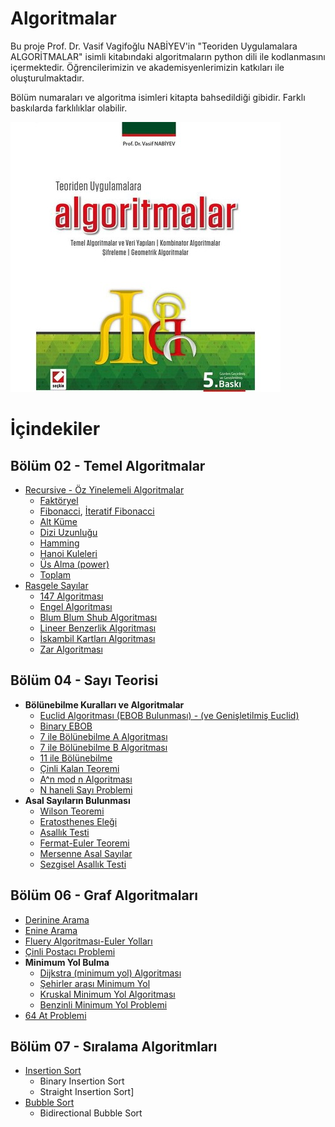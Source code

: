 # Algoritmalar

Bu proje Prof. Dr. Vasif Vagifoğlu NABİYEV'in "Teoriden Uygulamalara ALGORİTMALAR" isimli kitabındaki algoritmaların python dili ile kodlanmasını içermektedir. Öğrencilerimizin ve akademisyenlerimizin katkıları ile oluşturulmaktadır.

Bölüm numaraları ve algoritma isimleri kitapta bahsedildiği gibidir. Farklı baskılarda farklılıklar olabilir.

![Algoritmalar Logo](/images/algoritmalar.jpg)

# İçindekiler

## Bölüm 02 - Temel Algoritmalar
* [Recursive - Öz Yinelemeli Algoritmalar](https://github.com/zyavuz610/algorithms_inKTU/tree/master/Blm02-Temeller%20(Temel%20Algoritmalar)/recursion)
  * [Faktöryel](https://github.com/zyavuz610/algorithms_inKTU/blob/master/Blm02-Temeller%20(Temel%20Algoritmalar)/recursion/Factorial.py)
  * [Fibonacci](https://github.com/zyavuz610/algorithms_inKTU/blob/master/Blm02-Temeller%20(Temel%20Algoritmalar)/recursion/Fibonacci.py), [İteratif Fibonacci](https://github.com/zyavuz610/algorithms_inKTU/blob/master/Blm02-Temeller%20(Temel%20Algoritmalar)/recursion/fibonacci-iterative.py)
  * [Alt Küme](https://github.com/zyavuz610/algorithms_inKTU/blob/master/Blm02-Temeller%20(Temel%20Algoritmalar)/recursion/alt_kume.py)
  * [Dizi Uzunluğu](https://github.com/zyavuz610/algorithms_inKTU/blob/master/Blm02-Temeller%20(Temel%20Algoritmalar)/recursion/dizi_uzunlugu.py)
  * [Hamming](https://github.com/zyavuz610/algorithms_inKTU/blob/master/Blm02-Temeller%20(Temel%20Algoritmalar)/recursion/hamming.py)
  * [Hanoi Kuleleri](https://github.com/zyavuz610/algorithms_inKTU/blob/master/Blm02-Temeller%20(Temel%20Algoritmalar)/recursion/hanoi.py)
  * [Üs Alma (power)](https://github.com/zyavuz610/algorithms_inKTU/blob/master/Blm02-Temeller%20(Temel%20Algoritmalar)/recursion/power.py)
  * [Toplam](https://github.com/zyavuz610/algorithms_inKTU/blob/master/Blm02-Temeller%20(Temel%20Algoritmalar)/recursion/toplam.py)
* [Rasgele Sayılar](https://github.com/zyavuz610/algorithms_inKTU/tree/master/Blm02-Temeller%20(Temel%20Algoritmalar)/random_numbers)
  * [147 Algoritması](https://github.com/zyavuz610/algorithms_inKTU/blob/master/Blm02-Temeller%20(Temel%20Algoritmalar)/random_numbers/147algoritmas%C4%B1.py)
  * [Engel Algoritması](https://github.com/zyavuz610/algorithms_inKTU/blob/master/Blm02-Temeller%20(Temel%20Algoritmalar)/random_numbers/Engel_algoritmas%C4%B1.py)
  * [Blum Blum Shub Algoritması](https://github.com/zyavuz610/algorithms_inKTU/blob/master/Blm02-Temeller%20(Temel%20Algoritmalar)/random_numbers/blumblumshub.py)
  * [Lineer Benzerlik Algoritması](https://github.com/zyavuz610/algorithms_inKTU/blob/master/Blm02-Temeller%20(Temel%20Algoritmalar)/random_numbers/LineerBenzerlikAlgoritmas%C4%B1.py)
  * [İskambil Kartları Algoritması](https://github.com/zyavuz610/algorithms_inKTU/blob/master/Blm02-Temeller%20(Temel%20Algoritmalar)/random_numbers/iskambil_kartlar%C4%B1.py)
  * [Zar Algoritması](https://github.com/zyavuz610/algorithms_inKTU/blob/master/Blm02-Temeller%20(Temel%20Algoritmalar)/random_numbers/rastgelesayi_uretimi(zar_algoritmas%C4%B1).py)
  
## Bölüm 04 - Sayı Teorisi
* **Bölünebilme Kuralları ve Algoritmalar**
  * [Euclid Algoritması (EBOB Bulunması) - (ve Genişletilmiş Euclid)](https://github.com/zyavuz610/algorithms_inKTU/blob/master/Blm04-say%C4%B1%20teorisi/euclid%20algoritmas%C4%B1.py)
  * [Binary EBOB](https://github.com/zyavuz610/algorithms_inKTU/blob/master/Blm04-say%C4%B1%20teorisi/BinaryEbob.py)
  * [7 ile Bölünebilme A Algoritması](https://github.com/zyavuz610/algorithms_inKTU/blob/master/Blm04-say%C4%B1%20teorisi/bolunebilme_7A.py)
  * [7 ile Bölünebilme B Algoritması](https://github.com/zyavuz610/algorithms_inKTU/blob/master/Blm04-say%C4%B1%20teorisi/bolunebilme_7B.py)
  * [11 ile Bölünebilme](https://github.com/zyavuz610/algorithms_inKTU/blob/master/Blm04-say%C4%B1%20teorisi/bolunebilme_11.py)
  * [Çinli Kalan Teoremi](https://github.com/zyavuz610/algorithms_inKTU/blob/master/Blm04-say%C4%B1%20teorisi/Cinli_Kalan_Teoremi.py)
  * [A^n mod n Algoritması](https://github.com/zyavuz610/algorithms_inKTU/blob/master/Blm04-say%C4%B1%20teorisi/Mod_n_Algoritmas%C4%B1.py)
  * [N haneli Sayı Problemi](https://github.com/zyavuz610/algorithms_inKTU/blob/master/Blm04-say%C4%B1%20teorisi/n_haneli_sayi_problemi.py)
* **Asal Sayıların Bulunması**
  * [Wilson Teoremi](https://github.com/zyavuz610/algorithms_inKTU/blob/master/Blm04-say%C4%B1%20teorisi/wilson%20teoremi%20ile%20asal%20say%C4%B1%20bulma.py)
  * [Eratosthenes Eleği](https://github.com/zyavuz610/algorithms_inKTU/blob/master/Blm04-say%C4%B1%20teorisi/eratosthenes%20ele%C4%9Fi%20ile%20asal%20say%C4%B1%20bulma.py)
  * [Asallık Testi](https://github.com/zyavuz610/algorithms_inKTU/blob/master/Blm04-say%C4%B1%20teorisi/AsallikTesti.py)
  * [Fermat-Euler Teoremi](https://github.com/zyavuz610/algorithms_inKTU/blob/master/Blm04-say%C4%B1%20teorisi/fermat-euler-asallik-testi.py)
  * [Mersenne Asal Sayılar](https://github.com/zyavuz610/algorithms_inKTU/blob/master/Blm04-say%C4%B1%20teorisi/mersenne_asal_sayilar.py)
  * [Sezgisel Asallık Testi](https://github.com/zyavuz610/algorithms_inKTU/blob/master/Blm04-say%C4%B1%20teorisi/sezgisel_asallik_testi.py)

## Bölüm 06 - Graf Algoritmaları
* [Derinine Arama](https://github.com/zyavuz610/algorithms_inKTU/blob/master/Blm06-graf-algoritmalar%C4%B1/derinine%20arama.py)
* [Enine Arama](https://github.com/zyavuz610/algorithms_inKTU/blob/master/Blm06-graf-algoritmalar%C4%B1/enine%20arama.py)
* [Fluery Algoritması-Euler Yolları](https://github.com/zyavuz610/algorithms_inKTU/blob/master/Blm06-graf-algoritmalar%C4%B1/fleury%20algoritmas%C4%B1.py)
* [Çinli Postacı Problemi](Blm06-graf-algoritmalar%C4%B1/%C3%87inli%20Postac%C4%B1%20Problemi.py)
* **Minimum Yol Bulma**
  * [Dijkstra (minimum yol) Algoritması](Blm06-graf-algoritmalar%C4%B1/Dijkstra%20(minimum%20yol)%20Algoritmas%C4%B1.py)
  * [Şehirler arası Minimum Yol](Blm06-graf-algoritmalar%C4%B1/Dijkstra%20ile%20%C5%9Eehirler%20Aras%C4%B1%20Minimum%20Yol.py)
  * [Kruskal Minimum Yol Algoritması](Blm06-graf-algoritmaları/Kruskal_minimum_yol.py)
  * [Benzinli Minimum Yol Problemi](Blm06-graf-algoritmaları/benzinli_minimum_yol.py)
* [64 At Problemi](Blm06-graf-algoritmaları/64_at_problemi.py)

## Bölüm 07 - Sıralama Algoritmları
* [Insertion Sort](https://github.com/zyavuz610/algorithms_inKTU/blob/master/Blm07-s%C4%B1ralama/insertionSort.py)
  * Binary Insertion Sort 
  * Straight Insertion Sort]
* [Bubble Sort](https://github.com/zyavuz610/algorithms_inKTU/blob/master/Blm07-s%C4%B1ralama/bubbleSort.py)  
  * Bidirectional Bubble Sort


